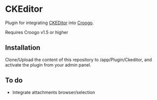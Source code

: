 # CKEditor

Plugin for integrating [CKEDitor](http://ckeditor.com/) into [Croogo](http://croogo.org).

Requires Croogo v1.5 or higher

## Installation

Clone/Upload the content of this repository to /app/Plugin/Ckeditor, and activate the plugin from your admin panel.

## To do

* Integrate attachments browser/selection